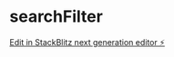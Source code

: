 # searchFilter

[Edit in StackBlitz next generation editor ⚡️](https://stackblitz.com/~/github.com/devasagayam/searchFilter)